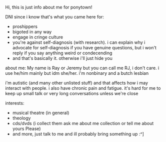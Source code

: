 Hi, this is just info about me for ponytown!

DNI since i know that's what you came here for:
- proshippers
- bigoted in any way
- engage in cringe culture
- you're against self-diagnosis (with research). i can explain why i advocate for self-diagnosis if you have genuine questions, but i won't reply if you say anything weird or condecending
- and that's basically it. otherwise i'll just hide you

about me:
My name is Ray or Jeremy but you can call me RJ, i don't care. i use he/him mainly but idm she/her. i'm nonbinary and a butch lesbian

i'm autistic (and many other unlisted stuff) and that affects how i may interact with people. i also have chronic pain and fatigue. it's hard for me to keep up small talk or very long conversations unless we're close

interests:
- musical theatre (in general)
- theology
- cds/dvds (i collect them ask me about me collection or tell me about yours Please)
- and more, just talk to me and ill probably bring something up :^]
